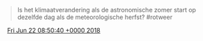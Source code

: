 > Is het klimaatverandering als de astronomische zomer start op dezelfde dag als de meteorologische herfst? \#rotweer

<img src="../../media/tweet.ico" width="12" /> [Fri Jun 22 08:50:40 +0000 2018](https://twitter.com/DromerDenker/status/1010082632116461569)